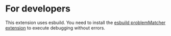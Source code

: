 # For developers
This extension uses esbuild. You need to install the [esbuild problemMatcher extension](https://marketplace.visualstudio.com/items?itemName=connor4312.esbuild-problem-matchers) to execute debugging without errors.
